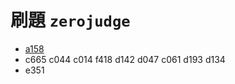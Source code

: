 # 刷題 `zerojudge`



- [a158](https://github.com/kurase023/cyim_coding/tree/main/contents/problems/a158.md) 
- c665 c044 c014 f418 d142 d047 c061 d193 d134
- e351